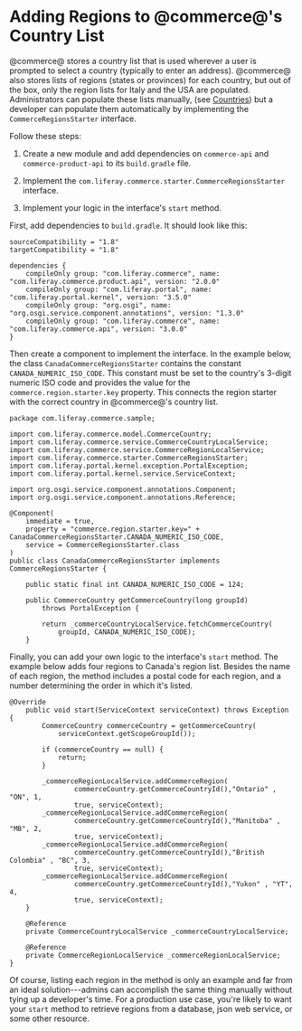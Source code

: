 # Adding Regions to @commerce@'s Country List [](id=adding-regions-to-commerces-country-list)

@commerce@ stores a country list that is used wherever a user is prompted to
select a country (typically to enter an address). @commerce@ also stores lists
of regions (states or provinces) for each country, but out of the box, only the
region lists for Italy and the USA are populated. Administrators can populate
these lists manually, (see
[Countries](web/emporio/documentation/-/knowledge_base/1-0/countries)) but a
developer can populate them automatically by implementing the
`CommerceRegionsStarter` interface.

Follow these steps:

1.  Create a new module and add dependencies on `commerce-api` and
    `commerce-product-api` to its `build.gradle` file.

2.  Implement the `com.liferay.commerce.starter.CommerceRegionsStarter` interface.

3.  Implement your logic in the interface's `start` method.

First, add dependencies to `build.gradle`. It should look like this:

    sourceCompatibility = "1.8"
    targetCompatibility = "1.8"

    dependencies {
        compileOnly group: "com.liferay.commerce", name: "com.liferay.commerce.product.api", version: "2.0.0"
        compileOnly group: "com.liferay.portal", name: "com.liferay.portal.kernel", version: "3.5.0"
        compileOnly group: "org.osgi", name: "org.osgi.service.component.annotations", version: "1.3.0"
        compileOnly group: "com.liferay.commerce", name: "com.liferay.commerce.api", version: "3.0.0"
    }

Then create a component to implement the interface. In the example below, the
class `CanadaCommerceRegionsStarter` contains the constant
`CANADA_NUMERIC_ISO_CODE`. This constant must be set to the country's 3-digit
numeric ISO code and provides the value for the `commerce.region.starter.key` property.
This connects the region starter with the correct country in @commerce@'s
country list.

    package com.liferay.commerce.sample;

    import com.liferay.commerce.model.CommerceCountry;
    import com.liferay.commerce.service.CommerceCountryLocalService;
    import com.liferay.commerce.service.CommerceRegionLocalService;
    import com.liferay.commerce.starter.CommerceRegionsStarter;
    import com.liferay.portal.kernel.exception.PortalException;
    import com.liferay.portal.kernel.service.ServiceContext;

    import org.osgi.service.component.annotations.Component;
    import org.osgi.service.component.annotations.Reference;

    @Component(
        immediate = true,
        property = "commerce.region.starter.key=" + CanadaCommerceRegionsStarter.CANADA_NUMERIC_ISO_CODE,
        service = CommerceRegionsStarter.class
    )
    public class CanadaCommerceRegionsStarter implements CommerceRegionsStarter {

        public static final int CANADA_NUMERIC_ISO_CODE = 124;

        public CommerceCountry getCommerceCountry(long groupId)
            throws PortalException {

            return _commerceCountryLocalService.fetchCommerceCountry(
                groupId, CANADA_NUMERIC_ISO_CODE);
        }

Finally, you can add your own logic to the interface's `start` method. The
example below adds four regions to Canada's region list. Besides the name of each
region, the method includes a postal code for each region, and a number
determining the order in which it's listed.

    @Override
        public void start(ServiceContext serviceContext) throws Exception {
            CommerceCountry commerceCountry = getCommerceCountry(
                serviceContext.getScopeGroupId());

            if (commerceCountry == null) {
                return;
            }

            _commerceRegionLocalService.addCommerceRegion(
                    commerceCountry.getCommerceCountryId(),"Ontario" , "ON", 1,
                    true, serviceContext);
            _commerceRegionLocalService.addCommerceRegion(
                    commerceCountry.getCommerceCountryId(),"Manitoba" , "MB", 2,
                    true, serviceContext);
            _commerceRegionLocalService.addCommerceRegion(
                    commerceCountry.getCommerceCountryId(),"British Colombia" , "BC", 3,
                    true, serviceContext);
            _commerceRegionLocalService.addCommerceRegion(
                    commerceCountry.getCommerceCountryId(),"Yukon" , "YT", 4,
                    true, serviceContext);
        }

        @Reference
        private CommerceCountryLocalService _commerceCountryLocalService;

        @Reference
        private CommerceRegionLocalService _commerceRegionLocalService;
    }

Of course, listing each region in the method is only an example and far from an
ideal solution---admins can accomplish the same thing manually without tying up
a developer's time. For a production use case, you're likely to want your
`start` method to retrieve regions from a database, json web service, or some
other resource.

